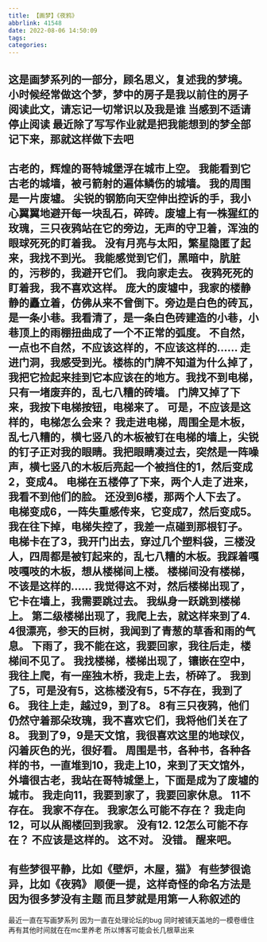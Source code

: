 ```yaml
---
title: 【画梦】《夜鸦》
abbrlink: 41548
date: 2022-08-06 14:50:09
tags:
categories:
---
```

这是画梦系列的一部分，顾名思义，复述我的梦境。
小时候经常做这个梦，梦中的房子是我以前住的房子
阅读此文，请忘记一切常识以及我是谁
当感到不适请停止阅读
最近除了写写作业就是把我能想到的梦全部记下来，那就这样做下去吧
---
<!-- more -->
古老的，辉煌的哥特城堡浮在城市上空。
我能看到它古老的城墙，被弓箭射的遍体鳞伤的城墙。
我的周围是一片废墟。
尖锐的钢筋向天空伸出控诉的手，我小心翼翼地避开每一块乱石，碎砖。废墟上有一株猩红的玫瑰，三只夜鸦站在它的旁边，无声的守卫着，浑浊的眼球死死的盯着我。
没有月亮与太阳，繁星隐匿了起来，我找不到光。
我能感觉到它们，黑暗中，肮脏的，污秽的，我避开它们。
我向家走去。
夜鸦死死的盯着我，我不喜欢这样。
庞大的废墟中，我家的楼静静的矗立着，仿佛从来不曾倒下。旁边是白色的砖瓦，是一条小巷。我看清了，是一条白色砖建造的小巷，小巷顶上的雨棚扭曲成了一个不正常的弧度。
不自然，一点也不自然，不应该这样的，不应该这样的……
走进门洞，我感受到光。楼栋的门牌不知道为什么掉了，我把它捡起来挂到它本应该在的地方。我找不到电梯，只有一堵废弃的，乱七八糟的砖墙。
门牌又掉了下来，我按下电梯按钮，电梯来了。
可是，不应该是这样的，电梯怎么会来？
我走进电梯，周围全是木板，乱七八糟的，横七竖八的木板被钉在电梯的墙上，尖锐的钉子正对我的眼睛。我把眼睛凑过去，突然是一阵噪声，横七竖八的木板后亮起一个被挡住的1，然后变成2，变成4。
电梯在五楼停了下来，两个人走了进来，我看不到他们的脸。
还没到6楼，那两个人下去了。
电梯变成6，一阵失重感传来，它变成7，然后变成5。
我在往下掉，电梯失控了，我差一点碰到那根钉子。
电梯卡在了3，我开门出去，穿过几个塑料袋，三楼没人，四周都是被钉起来的，乱七八糟的木板。我踩着嘎吱嘎吱的木板，想从楼梯间上楼。
楼梯间没有楼梯，不该是这样的……
我觉得这不对，然后楼梯出现了，它卡在墙上，我需要跳过去。
我纵身一跃跳到楼梯上。
第二级楼梯出现了，我爬上去，就这样来到了4.
4很漂亮，参天的巨树，我闻到了青葱的草香和雨的气息。
下雨了，我不能在这，我要回家，我往后走，楼梯间不见了。
我找楼梯，楼梯出现了，镶嵌在空中，我往上爬，有一座独木桥，我走上去，桥碎了。
我到了5，可是没有5，这栋楼没有5，5不存在，我到了6。
我往上走，越过9，到了8。
8有三只夜鸦，他们仍然守着那朵玫瑰，我不喜欢它们，我将他们关在了8。
我到了9，9是天文馆，我很喜欢这里的地球仪，闪着灰色的光，很好看。
周围是书，各种书，各种各样的书，一直堆到10，我走上10，来到了天文馆外，外墙很古老，我站在哥特城堡上，下面是成为了废墟的城市。
我走向11，我要到家了，我要回家休息。
11不存在。
我家不存在。
我家怎么可能不存在？
我走向12，可以从阁楼回到我家。
没有12.
12怎么可能不存在？
不应该是这样的。
这不对。
没错。
醒来吧。
---

有些梦很平静，比如《壁炉，木屋，猫》
有些梦很诡异，比如《夜鸦》
顺便一提，这样奇怪的命名方法是因为很多梦没有主题
而且梦就是用第一人称叙述的
---

最近一直在写画梦系列
因为一直在处理论坛的bug
同时被铺天盖地的一模卷缠住
再有其他时间就在在mc里养老
所以博客可能会长几根草出来